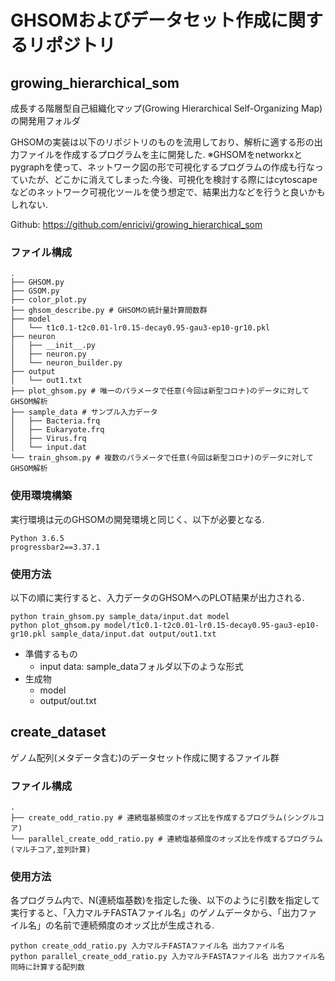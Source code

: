 # GHSOMおよびデータセット作成に関するリポジトリ

## growing_hierarchical_som
成長する階層型自己組織化マップ(Growing Hierarchical Self-Organizing Map)の開発用フォルダ

GHSOMの実装は以下のリポジトリのものを流用しており、解析に適する形の出力ファイルを作成するプログラムを主に開発した.
※GHSOMをnetworkxとpygraphを使って、ネットワーク図の形で可視化するプログラムの作成も行なっていたが、どこかに消えてしまった.今後、可視化を検討する際にはcytoscapeなどのネットワーク可視化ツールを使う想定で、結果出力などを行うと良いかもしれない.

Github: https://github.com/enricivi/growing_hierarchical_som


### ファイル構成
```
.
├── GHSOM.py
├── GSOM.py
├── color_plot.py
├── ghsom_describe.py # GHSOMの統計量計算間数群
├── model
│   └── t1c0.1-t2c0.01-lr0.15-decay0.95-gau3-ep10-gr10.pkl
├── neuron
│   ├── __init__.py
│   ├── neuron.py
│   └── neuron_builder.py
├── output
│   └── out1.txt
├── plot_ghsom.py # 唯一のパラメータで任意(今回は新型コロナ)のデータに対してGHSOM解析
├── sample_data # サンプル入力データ
│   ├── Bacteria.frq
│   ├── Eukaryote.frq
│   ├── Virus.frq
│   └── input.dat
└── train_ghsom.py # 複数のパラメータで任意(今回は新型コロナ)のデータに対してGHSOM解析
```

### 使用環境構築
実行環境は元のGHSOMの開発環境と同じく、以下が必要となる.
```
Python 3.6.5
progressbar2==3.37.1
```

### 使用方法
以下の順に実行すると、入力データのGHSOMへのPLOT結果が出力される.
```
python train_ghsom.py sample_data/input.dat model
python plot_ghsom.py model/t1c0.1-t2c0.01-lr0.15-decay0.95-gau3-ep10-gr10.pkl sample_data/input.dat output/out1.txt
```

* 準備するもの
    * input data: sample_dataフォルダ以下のような形式
* 生成物
    * model
    * output/out.txt


## create_dataset
ゲノム配列(メタデータ含む)のデータセット作成に関するファイル群

### ファイル構成
```
.
├── create_odd_ratio.py # 連続塩基頻度のオッズ比を作成するプログラム(シングルコア)
└── parallel_create_odd_ratio.py # 連続塩基頻度のオッズ比を作成するプログラム(マルチコア,並列計算)
```

### 使用方法
各プログラム内で、N(連続塩基数)を指定した後、以下のように引数を指定して実行すると、「入力マルチFASTAファイル名」のゲノムデータから、「出力ファイル名」の名前で連続頻度のオッズ比が生成される.
```
python create_odd_ratio.py 入力マルチFASTAファイル名 出力ファイル名
python parallel_create_odd_ratio.py 入力マルチFASTAファイル名 出力ファイル名 同時に計算する配列数
```
